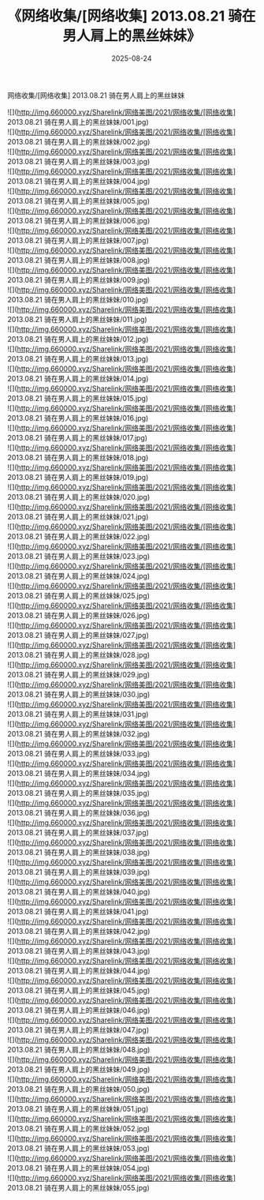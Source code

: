 ﻿---
layout: post
title:  《网络收集/[网络收集] 2013.08.21 骑在男人肩上的黑丝妹妹》
date:   2025-08-24
img: http://img.660000.xyz/Sharelink/网络美图/2021/网络收集/[网络收集] 2013.08.21 骑在男人肩上的黑丝妹妹/000.jpg
categories: [美女, 清纯, 唯美]
---

网络收集/[网络收集] 2013.08.21 骑在男人肩上的黑丝妹妹

 ![](http://img.660000.xyz/Sharelink/网络美图/2021/网络收集/[网络收集] 2013.08.21 骑在男人肩上的黑丝妹妹/001.jpg) <br>![](http://img.660000.xyz/Sharelink/网络美图/2021/网络收集/[网络收集] 2013.08.21 骑在男人肩上的黑丝妹妹/002.jpg) <br>![](http://img.660000.xyz/Sharelink/网络美图/2021/网络收集/[网络收集] 2013.08.21 骑在男人肩上的黑丝妹妹/003.jpg) <br>![](http://img.660000.xyz/Sharelink/网络美图/2021/网络收集/[网络收集] 2013.08.21 骑在男人肩上的黑丝妹妹/004.jpg) <br>![](http://img.660000.xyz/Sharelink/网络美图/2021/网络收集/[网络收集] 2013.08.21 骑在男人肩上的黑丝妹妹/005.jpg) <br>![](http://img.660000.xyz/Sharelink/网络美图/2021/网络收集/[网络收集] 2013.08.21 骑在男人肩上的黑丝妹妹/006.jpg) <br>![](http://img.660000.xyz/Sharelink/网络美图/2021/网络收集/[网络收集] 2013.08.21 骑在男人肩上的黑丝妹妹/007.jpg) <br>![](http://img.660000.xyz/Sharelink/网络美图/2021/网络收集/[网络收集] 2013.08.21 骑在男人肩上的黑丝妹妹/008.jpg) <br>![](http://img.660000.xyz/Sharelink/网络美图/2021/网络收集/[网络收集] 2013.08.21 骑在男人肩上的黑丝妹妹/009.jpg) <br>![](http://img.660000.xyz/Sharelink/网络美图/2021/网络收集/[网络收集] 2013.08.21 骑在男人肩上的黑丝妹妹/010.jpg) <br>![](http://img.660000.xyz/Sharelink/网络美图/2021/网络收集/[网络收集] 2013.08.21 骑在男人肩上的黑丝妹妹/011.jpg) <br>![](http://img.660000.xyz/Sharelink/网络美图/2021/网络收集/[网络收集] 2013.08.21 骑在男人肩上的黑丝妹妹/012.jpg) <br>![](http://img.660000.xyz/Sharelink/网络美图/2021/网络收集/[网络收集] 2013.08.21 骑在男人肩上的黑丝妹妹/013.jpg) <br>![](http://img.660000.xyz/Sharelink/网络美图/2021/网络收集/[网络收集] 2013.08.21 骑在男人肩上的黑丝妹妹/014.jpg) <br>![](http://img.660000.xyz/Sharelink/网络美图/2021/网络收集/[网络收集] 2013.08.21 骑在男人肩上的黑丝妹妹/015.jpg) <br>![](http://img.660000.xyz/Sharelink/网络美图/2021/网络收集/[网络收集] 2013.08.21 骑在男人肩上的黑丝妹妹/016.jpg) <br>![](http://img.660000.xyz/Sharelink/网络美图/2021/网络收集/[网络收集] 2013.08.21 骑在男人肩上的黑丝妹妹/017.jpg) <br>![](http://img.660000.xyz/Sharelink/网络美图/2021/网络收集/[网络收集] 2013.08.21 骑在男人肩上的黑丝妹妹/018.jpg) <br>![](http://img.660000.xyz/Sharelink/网络美图/2021/网络收集/[网络收集] 2013.08.21 骑在男人肩上的黑丝妹妹/019.jpg) <br>![](http://img.660000.xyz/Sharelink/网络美图/2021/网络收集/[网络收集] 2013.08.21 骑在男人肩上的黑丝妹妹/020.jpg) <br>![](http://img.660000.xyz/Sharelink/网络美图/2021/网络收集/[网络收集] 2013.08.21 骑在男人肩上的黑丝妹妹/021.jpg) <br>![](http://img.660000.xyz/Sharelink/网络美图/2021/网络收集/[网络收集] 2013.08.21 骑在男人肩上的黑丝妹妹/022.jpg) <br>![](http://img.660000.xyz/Sharelink/网络美图/2021/网络收集/[网络收集] 2013.08.21 骑在男人肩上的黑丝妹妹/023.jpg) <br>![](http://img.660000.xyz/Sharelink/网络美图/2021/网络收集/[网络收集] 2013.08.21 骑在男人肩上的黑丝妹妹/024.jpg) <br>![](http://img.660000.xyz/Sharelink/网络美图/2021/网络收集/[网络收集] 2013.08.21 骑在男人肩上的黑丝妹妹/025.jpg) <br>![](http://img.660000.xyz/Sharelink/网络美图/2021/网络收集/[网络收集] 2013.08.21 骑在男人肩上的黑丝妹妹/026.jpg) <br>![](http://img.660000.xyz/Sharelink/网络美图/2021/网络收集/[网络收集] 2013.08.21 骑在男人肩上的黑丝妹妹/027.jpg) <br>![](http://img.660000.xyz/Sharelink/网络美图/2021/网络收集/[网络收集] 2013.08.21 骑在男人肩上的黑丝妹妹/028.jpg) <br>![](http://img.660000.xyz/Sharelink/网络美图/2021/网络收集/[网络收集] 2013.08.21 骑在男人肩上的黑丝妹妹/029.jpg) <br>![](http://img.660000.xyz/Sharelink/网络美图/2021/网络收集/[网络收集] 2013.08.21 骑在男人肩上的黑丝妹妹/030.jpg) <br>![](http://img.660000.xyz/Sharelink/网络美图/2021/网络收集/[网络收集] 2013.08.21 骑在男人肩上的黑丝妹妹/031.jpg) <br>![](http://img.660000.xyz/Sharelink/网络美图/2021/网络收集/[网络收集] 2013.08.21 骑在男人肩上的黑丝妹妹/032.jpg) <br>![](http://img.660000.xyz/Sharelink/网络美图/2021/网络收集/[网络收集] 2013.08.21 骑在男人肩上的黑丝妹妹/033.jpg) <br>![](http://img.660000.xyz/Sharelink/网络美图/2021/网络收集/[网络收集] 2013.08.21 骑在男人肩上的黑丝妹妹/034.jpg) <br>![](http://img.660000.xyz/Sharelink/网络美图/2021/网络收集/[网络收集] 2013.08.21 骑在男人肩上的黑丝妹妹/035.jpg) <br>![](http://img.660000.xyz/Sharelink/网络美图/2021/网络收集/[网络收集] 2013.08.21 骑在男人肩上的黑丝妹妹/036.jpg) <br>![](http://img.660000.xyz/Sharelink/网络美图/2021/网络收集/[网络收集] 2013.08.21 骑在男人肩上的黑丝妹妹/037.jpg) <br>![](http://img.660000.xyz/Sharelink/网络美图/2021/网络收集/[网络收集] 2013.08.21 骑在男人肩上的黑丝妹妹/038.jpg) <br>![](http://img.660000.xyz/Sharelink/网络美图/2021/网络收集/[网络收集] 2013.08.21 骑在男人肩上的黑丝妹妹/039.jpg) <br>![](http://img.660000.xyz/Sharelink/网络美图/2021/网络收集/[网络收集] 2013.08.21 骑在男人肩上的黑丝妹妹/040.jpg) <br>![](http://img.660000.xyz/Sharelink/网络美图/2021/网络收集/[网络收集] 2013.08.21 骑在男人肩上的黑丝妹妹/041.jpg) <br>![](http://img.660000.xyz/Sharelink/网络美图/2021/网络收集/[网络收集] 2013.08.21 骑在男人肩上的黑丝妹妹/042.jpg) <br>![](http://img.660000.xyz/Sharelink/网络美图/2021/网络收集/[网络收集] 2013.08.21 骑在男人肩上的黑丝妹妹/043.jpg) <br>![](http://img.660000.xyz/Sharelink/网络美图/2021/网络收集/[网络收集] 2013.08.21 骑在男人肩上的黑丝妹妹/044.jpg) <br>![](http://img.660000.xyz/Sharelink/网络美图/2021/网络收集/[网络收集] 2013.08.21 骑在男人肩上的黑丝妹妹/045.jpg) <br>![](http://img.660000.xyz/Sharelink/网络美图/2021/网络收集/[网络收集] 2013.08.21 骑在男人肩上的黑丝妹妹/046.jpg) <br>![](http://img.660000.xyz/Sharelink/网络美图/2021/网络收集/[网络收集] 2013.08.21 骑在男人肩上的黑丝妹妹/047.jpg) <br>![](http://img.660000.xyz/Sharelink/网络美图/2021/网络收集/[网络收集] 2013.08.21 骑在男人肩上的黑丝妹妹/048.jpg) <br>![](http://img.660000.xyz/Sharelink/网络美图/2021/网络收集/[网络收集] 2013.08.21 骑在男人肩上的黑丝妹妹/049.jpg) <br>![](http://img.660000.xyz/Sharelink/网络美图/2021/网络收集/[网络收集] 2013.08.21 骑在男人肩上的黑丝妹妹/050.jpg) <br>![](http://img.660000.xyz/Sharelink/网络美图/2021/网络收集/[网络收集] 2013.08.21 骑在男人肩上的黑丝妹妹/051.jpg) <br>![](http://img.660000.xyz/Sharelink/网络美图/2021/网络收集/[网络收集] 2013.08.21 骑在男人肩上的黑丝妹妹/052.jpg) <br>![](http://img.660000.xyz/Sharelink/网络美图/2021/网络收集/[网络收集] 2013.08.21 骑在男人肩上的黑丝妹妹/053.jpg) <br>![](http://img.660000.xyz/Sharelink/网络美图/2021/网络收集/[网络收集] 2013.08.21 骑在男人肩上的黑丝妹妹/054.jpg) <br>![](http://img.660000.xyz/Sharelink/网络美图/2021/网络收集/[网络收集] 2013.08.21 骑在男人肩上的黑丝妹妹/055.jpg) <br>